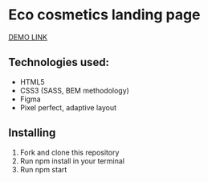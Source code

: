 # Eco cosmetics landing page

[DEMO LINK](https://taniazt.github.io/Eco-Cosmetic/)

## Technologies used:

- HTML5
- CSS3 (SASS, BEM methodology)
- Figma
- Pixel perfect, adaptive layout

## Installing

1. Fork and clone this repository
2. Run npm install in your terminal
3. Run npm start
